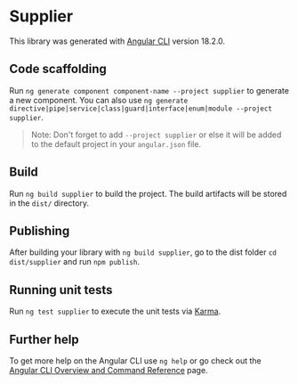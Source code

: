 # Supplier

This library was generated with [Angular CLI](https://github.com/angular/angular-cli) version 18.2.0.

## Code scaffolding

Run `ng generate component component-name --project supplier` to generate a new component. You can also use `ng generate directive|pipe|service|class|guard|interface|enum|module --project supplier`.

> Note: Don't forget to add `--project supplier` or else it will be added to the default project in your `angular.json` file.

## Build

Run `ng build supplier` to build the project. The build artifacts will be stored in the `dist/` directory.

## Publishing

After building your library with `ng build supplier`, go to the dist folder `cd dist/supplier` and run `npm publish`.

## Running unit tests

Run `ng test supplier` to execute the unit tests via [Karma](https://karma-runner.github.io).

## Further help

To get more help on the Angular CLI use `ng help` or go check out the [Angular CLI Overview and Command Reference](https://angular.dev/tools/cli) page.
